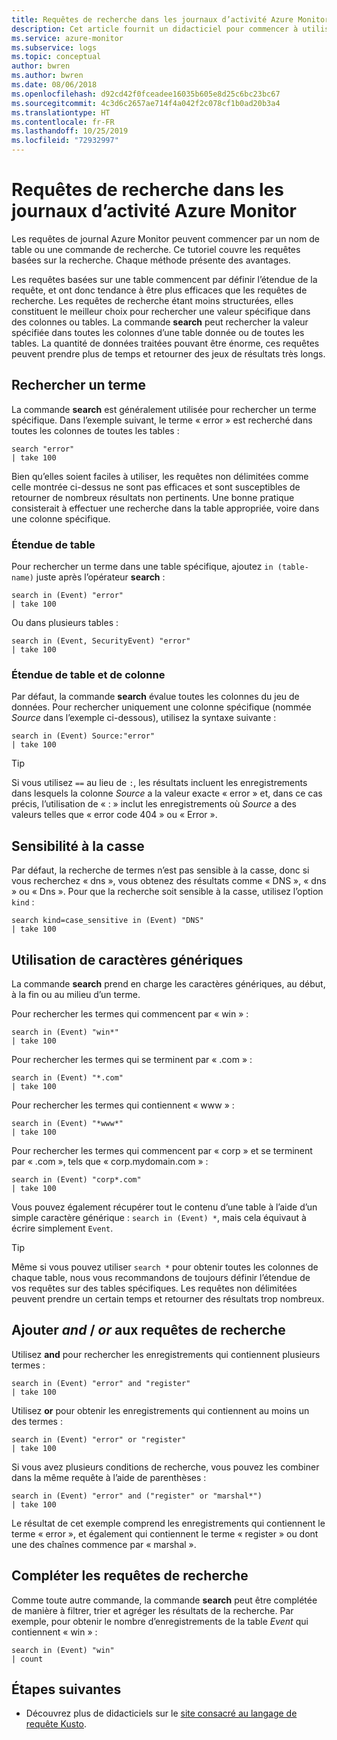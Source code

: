 ```yaml
---
title: Requêtes de recherche dans les journaux d’activité Azure Monitor | Microsoft Docs
description: Cet article fournit un didacticiel pour commencer à utiliser la recherche dans des requêtes de journal Azure Monitor.
ms.service: azure-monitor
ms.subservice: logs
ms.topic: conceptual
author: bwren
ms.author: bwren
ms.date: 08/06/2018
ms.openlocfilehash: d92cd42f0fceadee16035b605e8d25c6bc23bc67
ms.sourcegitcommit: 4c3d6c2657ae714f4a042f2c078cf1b0ad20b3a4
ms.translationtype: HT
ms.contentlocale: fr-FR
ms.lasthandoff: 10/25/2019
ms.locfileid: "72932997"
---
```

# <a name="search-queries-in-azure-monitor-logs"></a>Requêtes de recherche dans les journaux d’activité Azure Monitor
Les requêtes de journal Azure Monitor peuvent commencer par un nom de table ou une commande de recherche. Ce tutoriel couvre les requêtes basées sur la recherche. Chaque méthode présente des avantages.

Les requêtes basées sur une table commencent par définir l’étendue de la requête, et ont donc tendance à être plus efficaces que les requêtes de recherche. Les requêtes de recherche étant moins structurées, elles constituent le meilleur choix pour rechercher une valeur spécifique dans des colonnes ou tables. La commande **search** peut rechercher la valeur spécifiée dans toutes les colonnes d’une table donnée ou de toutes les tables. La quantité de données traitées pouvant être énorme, ces requêtes peuvent prendre plus de temps et retourner des jeux de résultats très longs.

## <a name="search-a-term"></a>Rechercher un terme
La commande **search** est généralement utilisée pour rechercher un terme spécifique. Dans l’exemple suivant, le terme « error » est recherché dans toutes les colonnes de toutes les tables :

```Kusto
search "error"
| take 100
```

Bien qu’elles soient faciles à utiliser, les requêtes non délimitées comme celle montrée ci-dessus ne sont pas efficaces et sont susceptibles de retourner de nombreux résultats non pertinents. Une bonne pratique consisterait à effectuer une recherche dans la table appropriée, voire dans une colonne spécifique.

### <a name="table-scoping"></a>Étendue de table
Pour rechercher un terme dans une table spécifique, ajoutez `in (table-name)` juste après l’opérateur **search** :

```Kusto
search in (Event) "error"
| take 100
```

Ou dans plusieurs tables :
```Kusto
search in (Event, SecurityEvent) "error"
| take 100
```

### <a name="table-and-column-scoping"></a>Étendue de table et de colonne
Par défaut, la commande **search** évalue toutes les colonnes du jeu de données. Pour rechercher uniquement une colonne spécifique (nommée *Source* dans l’exemple ci-dessous), utilisez la syntaxe suivante :

```Kusto
search in (Event) Source:"error"
| take 100
```

> [!TIP]
> Si vous utilisez `==` au lieu de `:`, les résultats incluent les enregistrements dans lesquels la colonne *Source* a la valeur exacte « error » et, dans ce cas précis, l’utilisation de « : » inclut les enregistrements où *Source* a des valeurs telles que « error code 404 » ou « Error ».

## <a name="case-sensitivity"></a>Sensibilité à la casse
Par défaut, la recherche de termes n’est pas sensible à la casse, donc si vous recherchez « dns », vous obtenez des résultats comme « DNS », « dns » ou « Dns ». Pour que la recherche soit sensible à la casse, utilisez l’option `kind` :

```Kusto
search kind=case_sensitive in (Event) "DNS"
| take 100
```

## <a name="use-wild-cards"></a>Utilisation de caractères génériques
La commande **search** prend en charge les caractères génériques, au début, à la fin ou au milieu d’un terme.

Pour rechercher les termes qui commencent par « win » :
```Kusto
search in (Event) "win*"
| take 100
```

Pour rechercher les termes qui se terminent par « .com » :
```Kusto
search in (Event) "*.com"
| take 100
```

Pour rechercher les termes qui contiennent « www » :
```Kusto
search in (Event) "*www*"
| take 100
```

Pour rechercher les termes qui commencent par « corp » et se terminent par « .com », tels que « corp.mydomain.com » :

```Kusto
search in (Event) "corp*.com"
| take 100
```

Vous pouvez également récupérer tout le contenu d’une table à l’aide d’un simple caractère générique : `search in (Event) *`, mais cela équivaut à écrire simplement `Event`.

> [!TIP]
> Même si vous pouvez utiliser `search *` pour obtenir toutes les colonnes de chaque table, nous vous recommandons de toujours définir l’étendue de vos requêtes sur des tables spécifiques. Les requêtes non délimitées peuvent prendre un certain temps et retourner des résultats trop nombreux.

## <a name="add-and--or-to-search-queries"></a>Ajouter *and* / *or* aux requêtes de recherche
Utilisez **and** pour rechercher les enregistrements qui contiennent plusieurs termes :

```Kusto
search in (Event) "error" and "register"
| take 100
```

Utilisez **or** pour obtenir les enregistrements qui contiennent au moins un des termes :

```Kusto
search in (Event) "error" or "register"
| take 100
```

Si vous avez plusieurs conditions de recherche, vous pouvez les combiner dans la même requête à l’aide de parenthèses :

```Kusto
search in (Event) "error" and ("register" or "marshal*")
| take 100
```

Le résultat de cet exemple comprend les enregistrements qui contiennent le terme « error », et également qui contiennent le terme « register » ou dont une des chaînes commence par « marshal ».

## <a name="pipe-search-queries"></a>Compléter les requêtes de recherche
Comme toute autre commande, la commande **search** peut être complétée de manière à filtrer, trier et agréger les résultats de la recherche. Par exemple, pour obtenir le nombre d’enregistrements de la table *Event* qui contiennent « win » :

```Kusto
search in (Event) "win"
| count
```




## <a name="next-steps"></a>Étapes suivantes

- Découvrez plus de didacticiels sur le [site consacré au langage de requête Kusto](/azure/kusto/query/).
